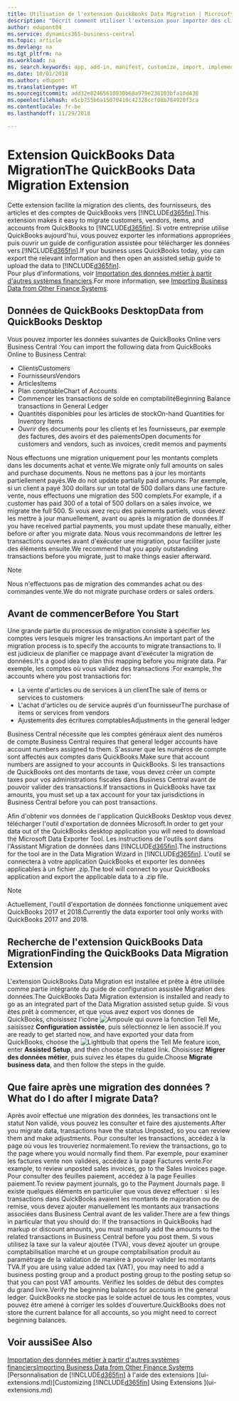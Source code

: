 ```yaml
---
title: Utilisation de l'extension QuickBooks Data Migration | Microsoft Docs
description: "Décrit comment utiliser l'extension pour importer des clients, des fournisseurs, des articles, et des comptes de QuickBooks Desktop à Business Central."
author: edupont04
ms.service: dynamics365-business-central
ms.topic: article
ms.devlang: na
ms.tgt_pltfrm: na
ms.workload: na
ms. search.keywords: app, add-in, manifest, customize, import, implement
ms.date: 10/01/2018
ms.author: edupont
ms.translationtype: HT
ms.sourcegitcommit: add32e82465610830b68a979e238103bfa10d438
ms.openlocfilehash: e5cb755b6a15070410c42328ccf08b784928f3ca
ms.contentlocale: fr-be
ms.lasthandoff: 11/29/2018

---
```


# <a name="the-quickbooks-data-migration-extension"></a><span data-ttu-id="0f3d8-103">Extension QuickBooks Data Migration</span><span class="sxs-lookup"><span data-stu-id="0f3d8-103">The QuickBooks Data Migration Extension</span></span>
<span data-ttu-id="0f3d8-104">Cette extension facilite la migration des clients, des fournisseurs, des articles et des comptes de QuickBooks vers [!INCLUDE[d365fin](includes/d365fin_md.md)].</span><span class="sxs-lookup"><span data-stu-id="0f3d8-104">This extension makes it easy to migrate customers, vendors, items, and accounts from QuickBooks to [!INCLUDE[d365fin](includes/d365fin_md.md)].</span></span> <span data-ttu-id="0f3d8-105">Si votre entreprise utilise QuickBooks aujourd'hui, vous pouvez exporter les informations appropriées puis ouvrir un guide de configuration assistée pour télécharger les données vers [!INCLUDE[d365fin](includes/d365fin_md.md)].</span><span class="sxs-lookup"><span data-stu-id="0f3d8-105">If your business uses QuickBooks today, you can export the relevant information and then open an assisted setup guide to upload the data to [!INCLUDE[d365fin](includes/d365fin_md.md)].</span></span>  
<span data-ttu-id="0f3d8-106">Pour plus d'informations, voir [Importation des données métier à partir d'autres systèmes financiers](across-import-data-configuration-packages.md).</span><span class="sxs-lookup"><span data-stu-id="0f3d8-106">For more information, see [Importing Business Data from Other Finance Systems](across-import-data-configuration-packages.md).</span></span>

## <a name="data-from-quickbooks-desktop"></a><span data-ttu-id="0f3d8-107">Données de QuickBooks Desktop</span><span class="sxs-lookup"><span data-stu-id="0f3d8-107">Data from QuickBooks Desktop</span></span>
 
<span data-ttu-id="0f3d8-108">Vous pouvez importer les données suivantes de QuickBooks Online vers Business Central :</span><span class="sxs-lookup"><span data-stu-id="0f3d8-108">You can import the following data from QuickBooks Online to Business Central:</span></span>

- <span data-ttu-id="0f3d8-109">Clients</span><span class="sxs-lookup"><span data-stu-id="0f3d8-109">Customers</span></span>  
- <span data-ttu-id="0f3d8-110">Fournisseurs</span><span class="sxs-lookup"><span data-stu-id="0f3d8-110">Vendors</span></span>  
- <span data-ttu-id="0f3d8-111">Articles</span><span class="sxs-lookup"><span data-stu-id="0f3d8-111">Items</span></span>  
- <span data-ttu-id="0f3d8-112">Plan comptable</span><span class="sxs-lookup"><span data-stu-id="0f3d8-112">Chart of Accounts</span></span>  
- <span data-ttu-id="0f3d8-113">Commencer les transactions de solde en comptabilité</span><span class="sxs-lookup"><span data-stu-id="0f3d8-113">Beginning Balance transactions in General Ledger</span></span>  
- <span data-ttu-id="0f3d8-114">Quantités disponibles pour les articles de stock</span><span class="sxs-lookup"><span data-stu-id="0f3d8-114">On-hand Quantities for Inventory Items</span></span>  
- <span data-ttu-id="0f3d8-115">Ouvrir des documents pour les clients et les fournisseurs, par exemple des factures, des avoirs et des paiements</span><span class="sxs-lookup"><span data-stu-id="0f3d8-115">Open documents for customers and vendors, such as invoices, credit memos and payments</span></span>  

<span data-ttu-id="0f3d8-116">Nous effectuons une migration uniquement pour les montants complets dans les documents achat et vente.</span><span class="sxs-lookup"><span data-stu-id="0f3d8-116">We migrate only full amounts on sales and purchase documents.</span></span> <span data-ttu-id="0f3d8-117">Nous ne mettons pas à jour les montants partiellement payés.</span><span class="sxs-lookup"><span data-stu-id="0f3d8-117">We do not update partially paid amounts.</span></span> <span data-ttu-id="0f3d8-118">Par exemple, si un client a payé 300 dollars sur un total de 500 dollars dans une facture vente, nous effectuons une migration des 500 complets.</span><span class="sxs-lookup"><span data-stu-id="0f3d8-118">For example, if a customer has paid 300 of a total of 500 dollars on a sales invoice, we migrate the full 500.</span></span> <span data-ttu-id="0f3d8-119">Si vous avez reçu des paiements partiels, vous devez les mettre à jour manuellement, avant ou après la migration de données.</span><span class="sxs-lookup"><span data-stu-id="0f3d8-119">If you have received partial payments, you must update these manually, either before or after you migrate data.</span></span> <span data-ttu-id="0f3d8-120">Nous vous recommandons de lettrer les transactions ouvertes avant d'exécuter une migration, pour faciliter juste des éléments ensuite.</span><span class="sxs-lookup"><span data-stu-id="0f3d8-120">We recommend that you apply outstanding transactions before you migrate, just to make things easier afterward.</span></span>

> [!NOTE]
> <span data-ttu-id="0f3d8-121">Nous n'effectuons pas de migration des commandes achat ou des commandes vente.</span><span class="sxs-lookup"><span data-stu-id="0f3d8-121">We do not migrate purchase orders or sales orders.</span></span>

## <a name="before-you-start"></a><span data-ttu-id="0f3d8-122">Avant de commencer</span><span class="sxs-lookup"><span data-stu-id="0f3d8-122">Before You Start</span></span>
<span data-ttu-id="0f3d8-123">Une grande partie du processus de migration consiste à spécifier les comptes vers lesquels migrer les transactions.</span><span class="sxs-lookup"><span data-stu-id="0f3d8-123">An important part of the migration process is to specify the accounts to migrate transactions to.</span></span> <span data-ttu-id="0f3d8-124">Il est judicieux de planifier ce mappage avant d'exécuter la migration de données.</span><span class="sxs-lookup"><span data-stu-id="0f3d8-124">It's a good idea to plan this mapping before you migrate data.</span></span> <span data-ttu-id="0f3d8-125">Par exemple, les comptes où vous validez des transactions :</span><span class="sxs-lookup"><span data-stu-id="0f3d8-125">For example, the accounts where you post transactions for:</span></span>

- <span data-ttu-id="0f3d8-126">La vente d'articles ou de services à un client</span><span class="sxs-lookup"><span data-stu-id="0f3d8-126">The sale of items or services to customers</span></span>  
- <span data-ttu-id="0f3d8-127">L'achat d'articles ou de service auprès d'un fournisseur</span><span class="sxs-lookup"><span data-stu-id="0f3d8-127">The purchase of items or services from vendors</span></span>  
- <span data-ttu-id="0f3d8-128">Ajustements des écritures comptables</span><span class="sxs-lookup"><span data-stu-id="0f3d8-128">Adjustments in the general ledger</span></span>  

<span data-ttu-id="0f3d8-129">Business Central nécessite que les comptes généraux aient des numéros de compte.</span><span class="sxs-lookup"><span data-stu-id="0f3d8-129">Business Central requires that general ledger accounts have account numbers assigned to them.</span></span> <span data-ttu-id="0f3d8-130">S'assurer que les numéros de compte sont affectés aux comptes dans QuickBooks.</span><span class="sxs-lookup"><span data-stu-id="0f3d8-130">Make sure that account numbers are assigned to your accounts in QuickBooks.</span></span>
<span data-ttu-id="0f3d8-131">Si les transactions de QuickBooks ont des montants de taxe, vous devez créer un compte taxes pour vos administrations fiscales dans Business Central avant de pouvoir valider des transactions.</span><span class="sxs-lookup"><span data-stu-id="0f3d8-131">If transactions in QuickBooks have tax amounts, you must set up a tax account for your tax jurisdictions in Business Central before you can post transactions.</span></span>

<span data-ttu-id="0f3d8-132">Afin d'obtenir vos données de l'application QuickBooks Desktop vous devez télécharger l'outil d'exportation de données Microsoft.</span><span class="sxs-lookup"><span data-stu-id="0f3d8-132">In order to get your data out of the QuickBooks desktop application you will need to download the Microsoft Data Exporter Tool.</span></span>  <span data-ttu-id="0f3d8-133">Les instructions de l'outils sont dans l'Assistant Migration de données dans [!INCLUDE[d365fin](includes/d365fin_md.md)].</span><span class="sxs-lookup"><span data-stu-id="0f3d8-133">The instructions for the tool are in the Data Migration Wizard in [!INCLUDE[d365fin](includes/d365fin_md.md)].</span></span> <span data-ttu-id="0f3d8-134">L'outil se connectera à votre application QuickBooks et exporter les données applicables à un fichier .zip.</span><span class="sxs-lookup"><span data-stu-id="0f3d8-134">The tool will connect to your QuickBooks application and export the applicable data to a .zip file.</span></span>  

> [!NOTE]
> <span data-ttu-id="0f3d8-135">Actuellement, l'outil d'exportation de données fonctionne uniquement avec QuickBooks 2017 et 2018.</span><span class="sxs-lookup"><span data-stu-id="0f3d8-135">Currently the data exporter tool only works with QuickBooks 2017 and 2018.</span></span>

## <a name="finding-the-quickbooks-data-migration-extension"></a><span data-ttu-id="0f3d8-136">Recherche de l'extension QuickBooks Data Migration</span><span class="sxs-lookup"><span data-stu-id="0f3d8-136">Finding the QuickBooks Data Migration Extension</span></span>
<span data-ttu-id="0f3d8-137">L'extension QuickBooks Data Migration est installée et prête à être utilisée comme partie intégrante du guide de configuration assistée Migration des données.</span><span class="sxs-lookup"><span data-stu-id="0f3d8-137">The QuickBooks Data Migration extension is installed and ready to go as an integrated part of the Data Migration assisted setup guide.</span></span> <span data-ttu-id="0f3d8-138">Si vous êtes prêt à commencer, et que vous avez export vos donnes de QuickBooks, choisissez l'icône ![Ampoule qui ouvre la fonction Tell Me](media/ui-search/search_small.png "Dites-moi ce que vous voulez faire"), saisissez **Configuration assistée**, puis sélectionnez le lien associé.</span><span class="sxs-lookup"><span data-stu-id="0f3d8-138">If you are ready to get started now, and have exported your data from QuickBooks, choose the ![Lightbulb that opens the Tell Me feature](media/ui-search/search_small.png "Tell me what you want to do") icon, enter **Assisted Setup**, and then choose the related link.</span></span> <span data-ttu-id="0f3d8-139">Choisissez **Migrer des données métier**, puis suivez les étapes du guide.</span><span class="sxs-lookup"><span data-stu-id="0f3d8-139">Choose **Migrate business data**, and then follow the steps in the guide.</span></span>  

## <a name="what-do-i-do-after-i-migrate-data"></a><span data-ttu-id="0f3d8-140">Que faire après une migration des données ?</span><span class="sxs-lookup"><span data-stu-id="0f3d8-140">What do I do after I migrate Data?</span></span>
<span data-ttu-id="0f3d8-141">Après avoir effectué une migration des données, les transactions ont le statut Non validé, vous pouvez les consulter et faire des ajustements.</span><span class="sxs-lookup"><span data-stu-id="0f3d8-141">After you migrate data, transactions have the status Unposted, so you can review them and make adjustments.</span></span> <span data-ttu-id="0f3d8-142">Pour consulter les transactions, accédez à la page où vous les trouveriez normalement.</span><span class="sxs-lookup"><span data-stu-id="0f3d8-142">To review the transactions, go to the page where you would normally find them.</span></span> <span data-ttu-id="0f3d8-143">Par exemple, pour examiner les factures vente non validées, accédez à la page Factures vente.</span><span class="sxs-lookup"><span data-stu-id="0f3d8-143">For example, to review unposted sales invoices, go to the Sales Invoices page.</span></span> <span data-ttu-id="0f3d8-144">Pour consulter des feuilles paiement, accédez à la page Feuilles paiement.</span><span class="sxs-lookup"><span data-stu-id="0f3d8-144">To review payment journals, go to the Payment Journals page.</span></span>
<span data-ttu-id="0f3d8-145">Il existe quelques éléments en particulier que vous devez effectuer : si les transactions dans QuickBooks avaient les montants de majoration ou de remise, vous devez ajouter manuellement les montants aux transactions associées dans Business Central avant de les valider.</span><span class="sxs-lookup"><span data-stu-id="0f3d8-145">There are a few things in particular that you should do: If the transactions in QuickBooks had markup or discount amounts, you must manually add the amounts to the related transactions in Business Central before you post them.</span></span>
<span data-ttu-id="0f3d8-146">Si vous utilisez la taxe sur la valeur ajoutée (TVA), vous devez ajouter un groupe comptabilisation marché et un groupe comptabilisation produit au paramétrage de la validation de manière à pouvoir valider les montants TVA.</span><span class="sxs-lookup"><span data-stu-id="0f3d8-146">If you are using value added tax (VAT), you may need to add a business posting group and a product posting group to the posting setup so that you can post VAT amounts.</span></span>
<span data-ttu-id="0f3d8-147">Vérifiez les soldes de début des comptes du grand livre.</span><span class="sxs-lookup"><span data-stu-id="0f3d8-147">Verify the beginning balances for accounts in the general ledger.</span></span> <span data-ttu-id="0f3d8-148">QuickBooks ne stocke pas le solde actuel de tous les comptes, vous pouvez être amené à corriger les soldes d'ouverture.</span><span class="sxs-lookup"><span data-stu-id="0f3d8-148">QuickBooks does not store the current balance for all accounts, so you might need to correct beginning balances.</span></span>

## <a name="see-also"></a><span data-ttu-id="0f3d8-149">Voir aussi</span><span class="sxs-lookup"><span data-stu-id="0f3d8-149">See Also</span></span>
[<span data-ttu-id="0f3d8-150">Importation des données métier à partir d'autres systèmes financiers</span><span class="sxs-lookup"><span data-stu-id="0f3d8-150">Importing Business Data from Other Finance Systems</span></span>](across-import-data-configuration-packages.md)  
<span data-ttu-id="0f3d8-151">[Personnalisation de [!INCLUDE[d365fin](includes/d365fin_md.md)] à l'aide des extensions ](ui-extensions.md)</span><span class="sxs-lookup"><span data-stu-id="0f3d8-151">[Customizing [!INCLUDE[d365fin](includes/d365fin_md.md)] Using Extensions ](ui-extensions.md)</span></span>  

